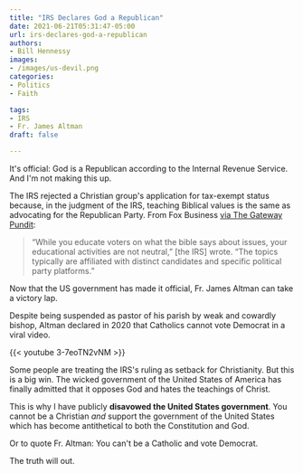 ```yaml
---
title: "IRS Declares God a Republican"
date: 2021-06-21T05:31:47-05:00
url: irs-declares-god-a-republican
authors: 
- Bill Hennessy
images: 
- /images/us-devil.png
categories: 
- Politics
- Faith

tags: 
- IRS
- Fr. James Altman
draft: false

---
```


It's official: God is a Republican according to the Internal Revenue Service. And I'm not making this up. 

The IRS rejected a Christian group's application for tax-exempt status because, in the judgment of the IRS, teaching Biblical values is the same as advocating for the Republican Party. From Fox Business [via The Gateway Pundit](https://www.thegatewaypundit.com/2021/06/irs-denies-texas-based-christian-group-tax-exempt-status-claims-bibles-teachings-affiliated-gop/):

> “While you educate voters on what the bible says about issues, your educational activities are not neutral,” [the IRS] wrote. “The topics typically are affiliated with distinct candidates and specific political party platforms.”

Now that the US government has made it official, Fr. James Altman can take a victory lap. 

Despite being suspended as pastor of his parish by weak and cowardly bishop, Altman declared in 2020 that Catholics cannot vote Democrat in a viral video.

{{< youtube 3-7eoTN2vNM >}}

Some people are treating the IRS's ruling as setback for Christianity. But this is a big win. The wicked government of the United States of America has finally admitted that it opposes God and hates the teachings of Christ.

This is why I have publicly **disavowed the United States government**. You cannot be a Christian *and* support the government of the United States which has become antithetical to both the Constitution and God. 

Or to quote Fr. Altman: You can't be a Catholic and vote Democrat. 

The truth will out. 
